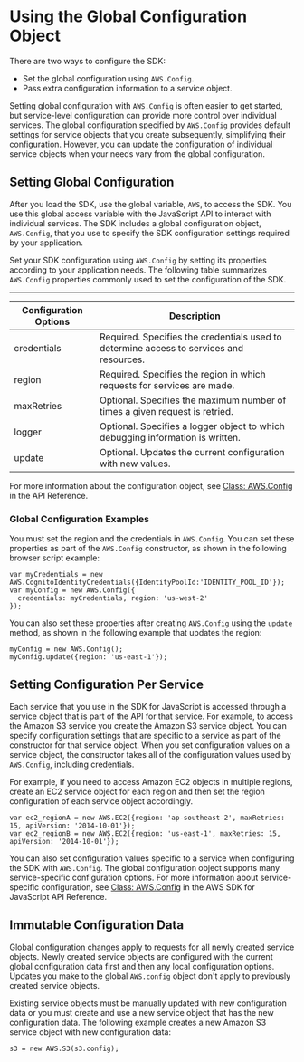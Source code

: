# Using the Global Configuration Object<a name="global-config-object"></a>

There are two ways to configure the SDK:
+ Set the global configuration using `AWS.Config`\.
+ Pass extra configuration information to a service object\.

Setting global configuration with `AWS.Config` is often easier to get started, but service\-level configuration can provide more control over individual services\. The global configuration specified by `AWS.Config` provides default settings for service objects that you create subsequently, simplifying their configuration\. However, you can update the configuration of individual service objects when your needs vary from the global configuration\.

## Setting Global Configuration<a name="setting-global-configuration"></a>

After you load the SDK, use the global variable, `AWS`, to access the SDK\. You use this global access variable with the JavaScript API to interact with individual services\. The SDK includes a global configuration object, `AWS.Config`, that you use to specify the SDK configuration settings required by your application\.

Set your SDK configuration using `AWS.Config` by setting its properties according to your application needs\. The following table summarizes `AWS.Config` properties commonly used to set the configuration of the SDK\.


****  

| Configuration Options | Description | 
| --- | --- | 
| credentials | Required\. Specifies the credentials used to determine access to services and resources\. | 
| region | Required\. Specifies the region in which requests for services are made\. | 
| maxRetries | Optional\. Specifies the maximum number of times a given request is retried\. | 
| logger | Optional\. Specifies a logger object to which debugging information is written\. | 
| update | Optional\. Updates the current configuration with new values\. | 

For more information about the configuration object, see [ Class: AWS\.Config](http://docs.aws.amazon.com/AWSJavaScriptSDK/latest/AWS/Config.html) in the API Reference\.

### Global Configuration Examples<a name="global-configuration-examples"></a>

You must set the region and the credentials in `AWS.Config`\. You can set these properties as part of the `AWS.Config` constructor, as shown in the following browser script example:

```
var myCredentials = new AWS.CognitoIdentityCredentials({IdentityPoolId:'IDENTITY_POOL_ID'});
var myConfig = new AWS.Config({
  credentials: myCredentials, region: 'us-west-2'
});
```

You can also set these properties after creating `AWS.Config` using the `update` method, as shown in the following example that updates the region:

```
myConfig = new AWS.Config();
myConfig.update({region: 'us-east-1'});
```

## Setting Configuration Per Service<a name="service-specific-configuration"></a>

Each service that you use in the SDK for JavaScript is accessed through a service object that is part of the API for that service\. For example, to access the Amazon S3 service you create the Amazon S3 service object\. You can specify configuration settings that are specific to a service as part of the constructor for that service object\. When you set configuration values on a service object, the constructor takes all of the configuration values used by `AWS.Config`, including credentials\.

For example, if you need to access Amazon EC2 objects in multiple regions, create an EC2 service object for each region and then set the region configuration of each service object accordingly\.

```
var ec2_regionA = new AWS.EC2({region: 'ap-southeast-2', maxRetries: 15, apiVersion: '2014-10-01'});
var ec2_regionB = new AWS.EC2({region: 'us-east-1', maxRetries: 15, apiVersion: '2014-10-01'});
```

You can also set configuration values specific to a service when configuring the SDK with `AWS.Config`\. The global configuration object supports many service\-specific configuration options\. For more information about service\-specific configuration, see [Class: AWS\.Config](http://docs.aws.amazon.com/AWSJavaScriptSDK/latest/AWS/Config.html) in the AWS SDK for JavaScript API Reference\.

## Immutable Configuration Data<a name="immutable-config"></a>

Global configuration changes apply to requests for all newly created service objects\. Newly created service objects are configured with the current global configuration data first and then any local configuration options\. Updates you make to the global `AWS.config` object don't apply to previously created service objects\.

Existing service objects must be manually updated with new configuration data or you must create and use a new service object that has the new configuration data\. The following example creates a new Amazon S3 service object with new configuration data:

```
s3 = new AWS.S3(s3.config);
```
